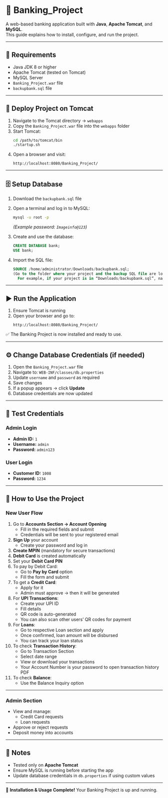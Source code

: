 # 🏦 Banking_Project

A web-based banking application built with **Java**, **Apache Tomcat**, and **MySQL**.  
This guide explains how to install, configure, and run the project.

---

## 📌 Requirements
- Java JDK 8 or higher
- Apache Tomcat (tested on Tomcat)
- MySQL Server
- `Banking_Project.war` file
- `backupbank.sql` file

---

## 🚀 Deploy Project on Tomcat
1. Navigate to the Tomcat directory → `webapps`
2. Copy the `Banking_Project.war` file into the `webapps` folder
3. Start Tomcat:
   ```bash
   cd /path/to/tomcat/bin
   ./startup.sh
   ```
4. Open a browser and visit:
   ```
   http://localhost:8080/Banking_Project/
   ```

---

## 🗄️ Setup Database
1. Download the `backupbank.sql` file
2. Open a terminal and log in to MySQL:
   ```bash
   mysql -u root -p
   ```
   *(Example password: `Imageinfo@123`)*

3. Create and use the database:
   ```sql
   CREATE DATABASE bank;
   USE bank;
   ```

4. Import the SQL file:
   ```sql
   SOURCE /home/administrator/Downloads/backupbank.sql;
   (Go to the folder where your project and the backup SQL file are located.
     For example, if your project is in “Downloads/backupbank.sql”, navigate to that folder.
   ```

---

## ▶️ Run the Application
1. Ensure Tomcat is running
2. Open your browser and go to:
   ```
   http://localhost:8080/Banking_Project/
   ```

✅ The Banking Project is now installed and ready to use.

---

## ⚙️ Change Database Credentials (if needed)
1. Open the `Banking_Project.war` file
2. Navigate to: `WEB-INF/classes/db.properties`
3. Update `username` and `password` as required
4. Save changes 
5. If a popup appears → click **Update**
6. Database credentials are now updated

---

## 🔑 Test Credentials
### Admin Login
- **Admin ID:** `1` 
- **Username:** `admin` 
- **Password:** `admin123`

### User Login
- **Customer ID:** `1008` 
- **Password:** `1234`

---

## 👤 How to Use the Project

### New User Flow
1. Go to **Accounts Section → Account Opening**
   - Fill in the required fields and submit 
   - Credentials will be sent to your registered email 
2. **Sign Up** your account
   - Create your password and log in 
3. **Create MPIN** (mandatory for secure transactions) 
4. **Debit Card** is created automatically 
5. Set your **Debit Card PIN** 
6. To pay by Debit Card: 
   - Go to **Pay by Card** option 
   - Fill the form and submit 
7. To get a **Credit Card**: 
   - Apply for it 
   - Admin must approve → then it will be generated 
8. For **UPI Transactions**: 
   - Create your UPI ID 
   - Fill details 
   - QR code is auto-generated 
   - You can also scan other users’ QR codes for payment 
9. For **Loans**: 
   - Go to respective Loan section and apply 
   - Once confirmed, loan amount will be disbursed 
   - You can track your loan status 
10. To check **Transaction History**: 
    - Go to Transaction Section 
    - Select date range 
    - View or download your transactions 
    - Your Account Number is your password to open transaction history PDF
11. To check **Balance**: 
    - Use the Balance Inquiry option

---

### Admin Section
- View and manage: 
  - Credit Card requests 
  - Loan requests 
- Approve or reject requests 
- Deposit money into accounts 

---

## 📌 Notes
- Tested only on **Apache Tomcat**
- Ensure MySQL is running before starting the app
- Update database credentials in `db.properties` if using custom values

---

🎉 **Installation & Usage Complete!** 
Your Banking Project is up and running.
